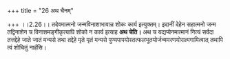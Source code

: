 +++
title = "26 अथ चैनम्"

+++
।।2.26।। तदेवमात्मनो जन्मविनाशाभावान्न शोकः कार्य इत्युक्तम्। इदानीं
देहेन सहात्मनो जन्म तद्विनाशेन च विनाशमङ्गीकृत्यापि शोको न कार्य इत्याह
**अथ चेति।** अथ च यद्यप्येनमात्मानं नित्यं सर्वदा तत्तद्देहे जाते जातं
मन्यसे तथा तद्देहे मृते मृतं मन्यसे
पुण्यपापयोस्तत्फलभूतयोर्जन्ममरणयोरात्मगामित्वात् तथापि त्वं शोचितुं
नार्हसि।  
